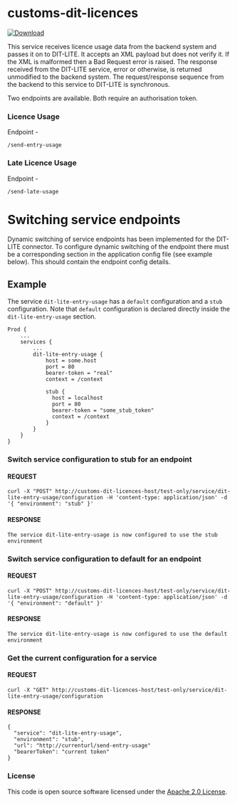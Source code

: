 # customs-dit-licences

 [ ![Download](https://api.bintray.com/packages/hmrc/releases/customs-dit-licences/images/download.svg) ](https://bintray.com/hmrc/releases/customs-dit-licences/_latestVersion)

This service receives licence usage data from the backend system and passes it on to DIT-LITE. It accepts an XML payload but does not verify it.
If the XML is malformed then a Bad Request error is raised. The response received from the DIT-LITE service, error or otherwise, is returned unmodified to the backend system.
The request/response sequence from the backend to this service to DIT-LITE is synchronous.

Two endpoints are available. Both require an authorisation token.

### Licence Usage

Endpoint - 
```
/send-entry-usage
```


### Late Licence Usage

Endpoint - 
```
/send-late-usage
```


# Switching service endpoints

Dynamic switching of service endpoints has been implemented for the DIT-LITE connector. To configure dynamic
switching of the endpoint there must be a corresponding section in the application config file
(see example below). This should contain the endpoint config details.


## Example
The service `dit-lite-entry-usage` has a `default` configuration and a `stub` configuration. Note
that `default` configuration is declared directly inside the `dit-lite-entry-usage` section.

    Prod {
        ...
        services {
            ...
            dit-lite-entry-usage {
                host = some.host
                port = 80
                bearer-token = "real"
                context = /context
                
                stub {
                  host = localhost
                  port = 80
                  bearer-token = "some_stub_token"
                  context = /context
                }
            }
        }
    }
    
### Switch service configuration to stub for an endpoint

#### REQUEST
    curl -X "POST" http://customs-dit-licences-host/test-only/service/dit-lite-entry-usage/configuration -H 'content-type: application/json' -d '{ "environment": "stub" }'
    

#### RESPONSE

    The service dit-lite-entry-usage is now configured to use the stub environment


### Switch service configuration to default for an endpoint

#### REQUEST

    curl -X "POST" http://customs-dit-licences-host/test-only/service/dit-lite-entry-usage/configuration -H 'content-type: application/json' -d '{ "environment": "default" }'

#### RESPONSE

    The service dit-lite-entry-usage is now configured to use the default environment

### Get the current configuration for a service

#### REQUEST

    curl -X "GET" http://customs-dit-licences-host/test-only/service/dit-lite-entry-usage/configuration

#### RESPONSE

    {
      "service": "dit-lite-entry-usage",
      "environment": "stub",
      "url": "http://currenturl/send-entry-usage"
      "bearerToken": "current token"
    }


### License

This code is open source software licensed under the [Apache 2.0 License]("http://www.apache.org/licenses/LICENSE-2.0.html").

